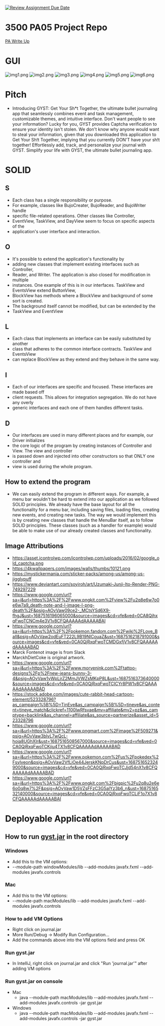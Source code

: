 [![Review Assignment Due Date](https://classroom.github.com/assets/deadline-readme-button-24ddc0f5d75046c5622901739e7c5dd533143b0c8e959d652212380cedb1ea36.svg)](https://classroom.github.com/a/x6ckGcN8)
# 3500 PA05 Project Repo

[PA Write Up](https://markefontenot.notion.site/PA-05-8263d28a81a7473d8372c6579abd6481)

# GUI
![img1.png](screenshots%2Fimg1.png)
![img2.png](screenshots%2Fimg2.png)
![img3.png](screenshots%2Fimg3.png)
![img4.png](screenshots%2Fimg4.png)
![img5.png](screenshots%2Fimg5.png)
![img6.png](screenshots%2Fimg6.png)

# Pitch
- Introducing GYST: Get Your Sh*t Together, the ultimate bullet journaling app 
that seamlessly combines event and task management, customizable themes,
and intuitive interface. Don't want people to see your information?
Lucky for you, GYST provides Captcha verification to ensure your identity isn't stolen.
We don't know why anyone would want to steal your information, given that you
downloaded this application to Get Your Sh!t Together, implying that you currently
DON'T have your sh!t together! Effortlessly add, track, 
and personalize your journal with GYST. Simplify your life with GYST,
the ultimate bullet journaling app.

# SOLID
## S
- Each class has a single responsibility or purpose. 
- For example, classes like BujoCreater, BujoReader, and BujoWriter handle 
- specific file-related operations. Other classes like Controller,
- EventView, TaskView, and DayView seem to focus on specific aspects of the 
- application's user interface and interaction.
## O
- It's possible to extend the application's functionality by 
- adding new classes that implement existing interfaces such as Controller,
- Reader, and Writer. The application is also closed for modification in multiple
- instances. One example of this is in our interfaces. TaskView and EventsView extend ButtonView,
- BlockView has methods where a BlockView and background of some sort is created.
- The background itself cannot be modified, but can be extended by the
- TaskView and EventView
## L
- Each class that implements an interface can be easily substituted by another
- class that adheres to the common interface contracts. TaskView and EventsView
- can replace BlockView as they extend and they behave in the same way.
## I
- Each of our interfaces are specific and focused. These interfaces are made based off
- client requests. This allows for integration segregation. We do not have any overly
- generic interfaces and each one of them handles different tasks.
## D
- Our interfaces are used in many different places and for example, our Driver initializes
- the core logic of the program by creating instances of Controller and View. The view and controller
- is passed down and injected into other constructors so that ONLY one controller and
- view is used during the whole program. 
## How to extend the program
- We can easily extend the program in different ways. For example, a menu bar wouldn't be hard
to extend into our application as we followed SOLID principles. We already have the base
layout for all the functionality for a menu bar, including saving files, loading files,
creating new events, and creating new tasks. The way we would implement this is
by creating new classes that handle the MenuBar itself, as to follow SOLID principles.
These classes (such as a handler for example) would be able to make use of our
already created classes and functionality.
## Image Attributions
- https://asset.icontrolwp.com/icontrolwp.com/uploads/2016/02/google_old_captcha.png
- https://4kwallpapers.com/images/walls/thumbs/10121.png
- https://mystickermania.com/sticker-packs/among-us/among-us-jigglypuff
- https://www.deviantart.com/soyiroh/art/Uzumaki-Junji-Ito-Render-PNG-749297229
- https://www.google.com/url?sa=i&url=https%3A%2F%2Fwww.pngkit.com%2Fview%2Fu2q8e6w7o0e6w7a9_death-note-and-l-image-l-png-death%2F&psig=AOvVaw09ce2-_MCtsYSd6X9-fhgJ&ust=1687516196065000&source=images&cd=vfe&ved=0CA8QjhxqFwoTCNCm4e3V1v8CFQAAAAAdAAAAABAI
- https://www.google.com/url?sa=i&url=https%3A%2F%2Fpokemon.fandom.com%2Fwiki%2FLove_Ball&psig=AOvVaw2odEuFT222L9B19NlCouaZ&ust=1687516218791000&source=images&cd=vfe&ved=0CA0QjRxqFwoTCMDGxfjV1v8CFQAAAAAdAAAAABAD
- Marck Fontenot image is from Slack
- MarckhDietCoke is original artwork.
- https://www.google.com/url?sa=i&url=https%3A%2F%2Fwww.morvenink.com%2Ftattoo-designs%2Fp%2Fnew-jeans-bunny-3-4&psig=AOvVaw1yWpLjrZ2MmJVWZsMKpP8L&ust=1687516373640000&source=images&cd=vfe&ved=0CA0QjRxqFwoTCICYr8PW1v8CFQAAAAAdAAAAABAD
- https://stock.adobe.com/images/cute-rabbit-head-cartoon-element/523328796?as_campaign%5B%5D=TinEye&as_campaign%5B%5D=tineye&as_content=tineye_match&clickref=1100lwRfsvae&mv=affiliate&mv2=pz&as_camptype=backlink&as_channel=affiliate&as_source=partnerize&asset_id=523328796
- https://www.google.com/url?sa=i&url=https%3A%2F%2Fwww.pngmart.com%2Fimage%2F509271&psig=AOvVaw3blvL7wQcL-hoia8UGhXIr&ust=1687516508567000&source=images&cd=vfe&ved=0CA0QjRxqFwoTCKjiu4TX1v8CFQAAAAAdAAAAABAD
- https://www.google.com/url?sa=i&url=https%3A%2F%2Fwww.pokemon.com%2Fus%2Fpokedex%2Fsylveon&psig=AOvVaw2VfLiOe44JerskKNpDrCus&ust=1687516523249000&source=images&cd=vfe&ved=0CA0QjRxqFwoTCJjd54nX1v8CFQAAAAAdAAAAABAD
- https://www.google.com/url?sa=i&url=https%3A%2F%2Fwww.pngkit.com%2Fbigpic%2Fu2q8u2e6e6o0q8w7%2F&psig=AOvVaw1D5VZsFFzC3G5alYz3b6_n&ust=1687516532140000&source=images&cd=vfe&ved=0CA0QjRxqFwoTCLiF1o7X1v8CFQAAAAAdAAAAABAI


# Deployable Application
## How to run [gyst.jar](gyst.jar) in the root directory
### Windows
- Add this to the VM options:
- --module-path windowModules/lib --add-modules javafx.fxml --add-modules javafx.controls
### Mac
- Add this to the VM options:
- --module-path macModules/lib --add-modules javafx.fxml --add-modules javafx.controls
### How to add VM Options
- Right click on journal.jar
- More Run/Debug -> Modify Run Configuration...
- Add the commands above into the VM options field and press OK
### Run gyst.jar
- In IntelliJ, right click on journal.jar and click "Run 'journal.jar'" after adding VM options
### Run gyst.jar on console
- Mac
  - java --module-path macModules/lib --add-modules javafx.fxml --add-modules javafx.controls -jar gyst.jar
- Windows
  - java --module-path macModules/lib --add-modules javafx.fxml --add-modules javafx.controls -jar gyst.jar

